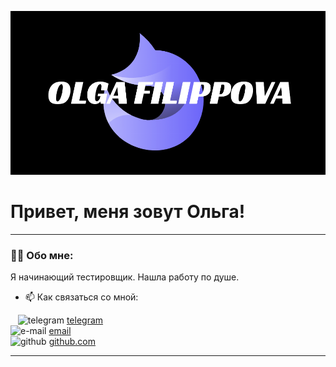 ![Header](https://github.com/OlgaFof/olgafof/blob/main/logotip.png)

# Привет, меня зовут Ольга!

---

### 👨‍💻 Обо мне:

Я начинающий тестировщик. Нашла работу по душе.

- 📫 Как связаться со мной: 

 <div class="contacts">

                <img src="https://cdn-icons-png.flaticon.com/512/2111/2111646.png" width="40" height="40" alt="telegram" />
                 <a href="http://t.me/fillova14">telegram</a> 
                 <br> 
                 <img src="https://cdn-icons-png.flaticon.com/512/17773/17773355.png" width="40" height="40" alt="e-mail" />
                 <a href="mailto:shipovalchik@mail.ru">email</a>
                 <br>
                 <img src="https://cdn-icons-png.flaticon.com/128/733/733553.png" width="40" height="40" alt="github" />
                 <a href="https://github.com/OlgaFof">github.com</a>
                 </a>
  </div>

</div>

---

